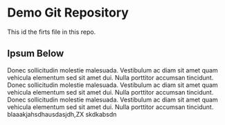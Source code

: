 # Demo Git Repository

This id the firts file in this repo.

## Ipsum Below

Donec sollicitudin molestie malesuada. Vestibulum ac diam sit amet quam vehicula elementum sed sit amet dui. Nulla porttitor accumsan tincidunt.
Donec sollicitudin molestie malesuada. Vestibulum ac diam sit amet quam vehicula elementum sed sit amet dui. Nulla porttitor accumsan tincidunt.
Donec sollicitudin molestie malesuada. Vestibulum ac diam sit amet quam vehicula elementum sed sit amet dui. Nulla porttitor accumsan tincidunt. blaaakjahsdhausdasjdh,ZX  skdkabsdn 